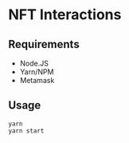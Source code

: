# NFT Interactions
## Requirements
* Node.JS
* Yarn/NPM
* Metamask
## Usage
```
yarn 
yarn start
```

